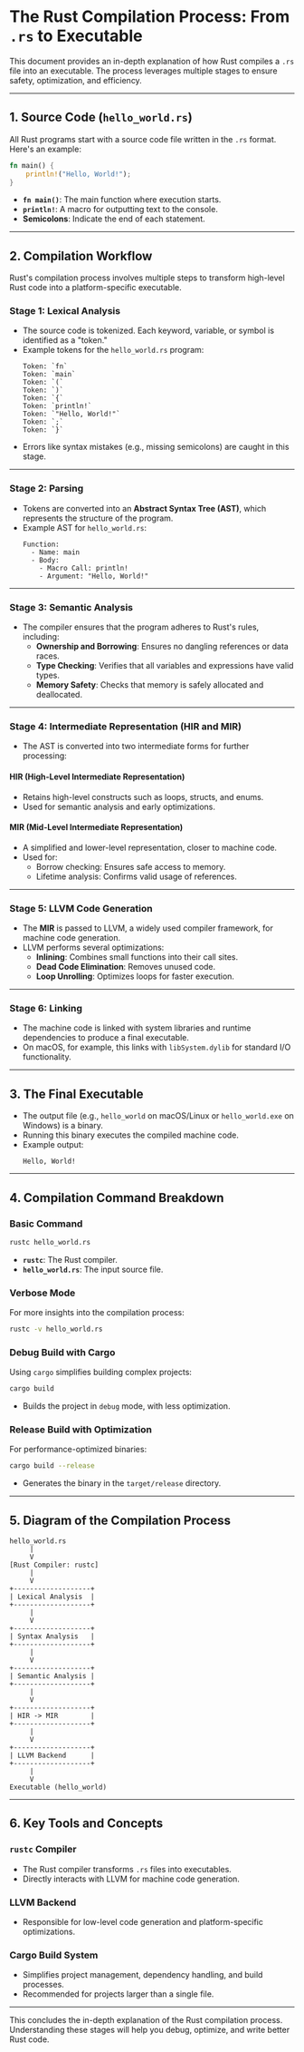 
# The Rust Compilation Process: From `.rs` to Executable

This document provides an in-depth explanation of how Rust compiles a `.rs` file into an executable. The process leverages multiple stages to ensure safety, optimization, and efficiency.

---

## 1. Source Code (`hello_world.rs`)

All Rust programs start with a source code file written in the `.rs` format. Here's an example:

```rust
fn main() {
    println!("Hello, World!");
}
```

- **`fn main()`**: The main function where execution starts.
- **`println!`**: A macro for outputting text to the console.
- **Semicolons**: Indicate the end of each statement.

---

## 2. Compilation Workflow

Rust's compilation process involves multiple steps to transform high-level Rust code into a platform-specific executable.

### Stage 1: Lexical Analysis
- The source code is tokenized. Each keyword, variable, or symbol is identified as a "token."
- Example tokens for the `hello_world.rs` program:
  ```plaintext
  Token: `fn`
  Token: `main`
  Token: `(`
  Token: `)`
  Token: `{`
  Token: `println!`
  Token: `"Hello, World!"`
  Token: `;`
  Token: `}`
  ```
- Errors like syntax mistakes (e.g., missing semicolons) are caught in this stage.

---

### Stage 2: Parsing
- Tokens are converted into an **Abstract Syntax Tree (AST)**, which represents the structure of the program.
- Example AST for `hello_world.rs`:
  ```plaintext
  Function:
    - Name: main
    - Body:
      - Macro Call: println!
      - Argument: "Hello, World!"
  ```

---

### Stage 3: Semantic Analysis
- The compiler ensures that the program adheres to Rust's rules, including:
  - **Ownership and Borrowing**: Ensures no dangling references or data races.
  - **Type Checking**: Verifies that all variables and expressions have valid types.
  - **Memory Safety**: Checks that memory is safely allocated and deallocated.

---

### Stage 4: Intermediate Representation (HIR and MIR)
- The AST is converted into two intermediate forms for further processing:

#### **HIR (High-Level Intermediate Representation)**
- Retains high-level constructs such as loops, structs, and enums.
- Used for semantic analysis and early optimizations.

#### **MIR (Mid-Level Intermediate Representation)**
- A simplified and lower-level representation, closer to machine code.
- Used for:
  - Borrow checking: Ensures safe access to memory.
  - Lifetime analysis: Confirms valid usage of references.

---

### Stage 5: LLVM Code Generation
- The **MIR** is passed to LLVM, a widely used compiler framework, for machine code generation.
- LLVM performs several optimizations:
  - **Inlining**: Combines small functions into their call sites.
  - **Dead Code Elimination**: Removes unused code.
  - **Loop Unrolling**: Optimizes loops for faster execution.

---

### Stage 6: Linking
- The machine code is linked with system libraries and runtime dependencies to produce a final executable.
- On macOS, for example, this links with `libSystem.dylib` for standard I/O functionality.

---

## 3. The Final Executable

- The output file (e.g., `hello_world` on macOS/Linux or `hello_world.exe` on Windows) is a binary.
- Running this binary executes the compiled machine code.
- Example output:
  ```plaintext
  Hello, World!
  ```

---

## 4. Compilation Command Breakdown

### Basic Command
```bash
rustc hello_world.rs
```
- **`rustc`**: The Rust compiler.
- **`hello_world.rs`**: The input source file.

### Verbose Mode
For more insights into the compilation process:
```bash
rustc -v hello_world.rs
```

### Debug Build with Cargo
Using `cargo` simplifies building complex projects:
```bash
cargo build
```
- Builds the project in `debug` mode, with less optimization.

### Release Build with Optimization
For performance-optimized binaries:
```bash
cargo build --release
```
- Generates the binary in the `target/release` directory.

---

## 5. Diagram of the Compilation Process

```plaintext
hello_world.rs
     |
     V
[Rust Compiler: rustc]
     |
     V
+-------------------+
| Lexical Analysis  |
+-------------------+
     |
     V
+-------------------+
| Syntax Analysis   |
+-------------------+
     |
     V
+-------------------+
| Semantic Analysis |
+-------------------+
     |
     V
+-------------------+
| HIR -> MIR        |
+-------------------+
     |
     V
+-------------------+
| LLVM Backend      |
+-------------------+
     |
     V
Executable (hello_world)
```

---

## 6. Key Tools and Concepts

### `rustc` Compiler
- The Rust compiler transforms `.rs` files into executables.
- Directly interacts with LLVM for machine code generation.

### LLVM Backend
- Responsible for low-level code generation and platform-specific optimizations.

### Cargo Build System
- Simplifies project management, dependency handling, and build processes.
- Recommended for projects larger than a single file.

---

This concludes the in-depth explanation of the Rust compilation process. Understanding these stages will help you debug, optimize, and write better Rust code.
